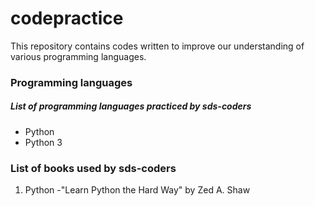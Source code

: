 # codepractice
This repository contains codes written to improve our understanding of various programming languages.

### Programming languages
##### *List of programming languages practiced by sds-coders*
- Python 
- Python 3

### List of books used by sds-coders
1. Python
   -"Learn Python the Hard Way" by Zed A. Shaw
